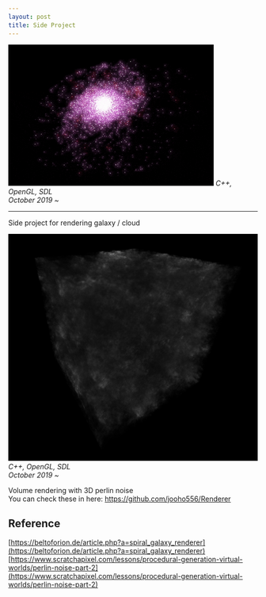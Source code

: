 ```yaml
---
layout: post
title: Side Project
---
```


<head>
  <!-- Place your kit's code here -->
  <script src="https://kit.fontawesome.com/de7d103504.js" crossorigin="anonymous"></script>
</head>

![Galaxy](/assets/Galaxy.gif)
<em>C++, OpenGL, SDL<br/>
October 2019 ~ </em>
<!--more-->
-----

Side project for rendering galaxy / cloud <br/>

![Cloud](/assets/cloud.png)
<em>C++, OpenGL, SDL<br/>
October 2019 ~ </em>

Volume rendering with 3D perlin noise<br/>
You can check these in here: https://github.com/jooho556/Renderer<br/>

## Reference
[https://beltoforion.de/article.php?a=spiral_galaxy_renderer](https://beltoforion.de/article.php?a=spiral_galaxy_renderer)
[https://www.scratchapixel.com/lessons/procedural-generation-virtual-worlds/perlin-noise-part-2](https://www.scratchapixel.com/lessons/procedural-generation-virtual-worlds/perlin-noise-part-2)
